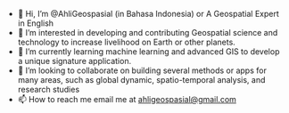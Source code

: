 - 👋 Hi, I’m @AhliGeospasial (in Bahasa Indonesia) or A Geospatial Expert in English
- 👀 I’m interested in developing and contributing Geospatial science and technology to increase livelihood on Earth or other planets.
- 🌱 I’m currently learning machine learning and advanced GIS to develop a unique signature application.
- 💞️ I’m looking to collaborate on building several methods or apps for many areas, such as global dynamic, spatio-temporal analysis, and research studies
- 📫 How to reach me email me at ahligeospasial@gmail.com


<!---
AhliGeospasial/AhliGeospasial is a ✨ special ✨ repository because its `README.md` (this file) appears on your GitHub profile.
You can click the Preview link to take a look at your changes.
--->
